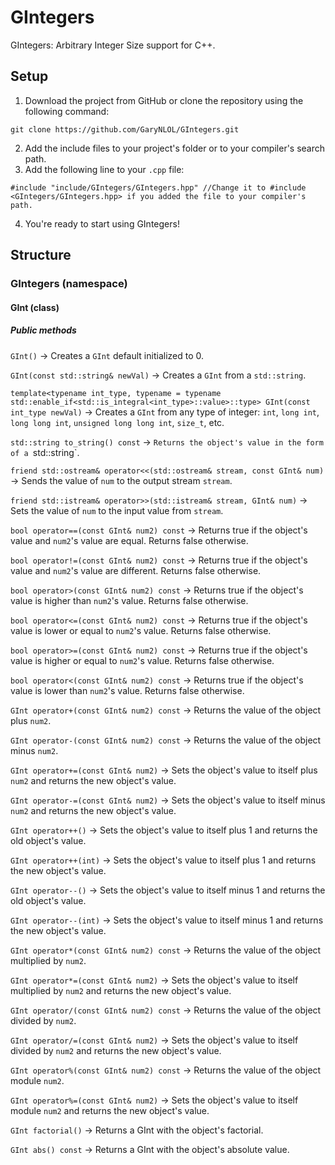 # GIntegers
GIntegers: Arbitrary Integer Size support for C++.
## Setup
1. Download the project from GitHub or clone the repository using the following command:
```
git clone https://github.com/GaryNLOL/GIntegers.git
```
2. Add the include files to your project's folder or to your compiler's search path.
3. Add the following line to your `.cpp` file:
```
#include "include/GIntegers/GIntegers.hpp" //Change it to #include <GIntegers/GIntegers.hpp> if you added the file to your compiler's path.
```
4. You're ready to start using GIntegers!

## Structure
### GIntegers (namespace)
#### GInt (class)
##### Public methods
`GInt()` -> Creates a `GInt` default initialized to 0.

`GInt(const std::string& newVal)` -> Creates a `GInt` from a `std::string`.

`template<typename int_type, typename = typename std::enable_if<std::is_integral<int_type>::value>::type> GInt(const int_type newVal)` -> Creates a `GInt` from any type of integer: `int`, `long int`, `long long int`, `unsigned long long int`, `size_t`, etc.

`std::string to_string() const` -> `Returns the object's value in the form of a `std::string`.

`friend std::ostream& operator<<(std::ostream& stream, const GInt& num)` -> Sends the value of `num` to the output stream `stream`.

`friend std::istream& operator>>(std::istream& stream, GInt& num)` -> Sets the value of `num` to the input value from `stream`.

`bool operator==(const GInt& num2) const` -> Returns true if the object's value and `num2`'s value are equal. Returns false otherwise.

`bool operator!=(const GInt& num2) const` -> Returns true if the object's value and `num2`'s value are different. Returns false otherwise.

`bool operator>(const GInt& num2) const` -> Returns true if the object's value is higher than `num2`'s value. Returns false otherwise.

`bool operator<=(const GInt& num2) const` -> Returns true if the object's value is lower or equal to `num2`'s value. Returns false otherwise.

`bool operator>=(const GInt& num2) const` -> Returns true if the object's value is higher or equal to `num2`'s value. Returns false otherwise.

`bool operator<(const GInt& num2) const` -> Returns true if the object's value is lower than `num2`'s value. Returns false otherwise.

`GInt operator+(const GInt& num2) const` -> Returns the value of the object plus `num2`.

`GInt operator-(const GInt& num2) const` -> Returns the value of the object minus `num2`.

`GInt operator+=(const GInt& num2)` -> Sets the object's value to itself plus `num2` and returns the new object's value.

`GInt operator-=(const GInt& num2)` -> Sets the object's value to itself minus `num2` and returns the new object's value.

`GInt operator++()` -> Sets the object's value to itself plus 1 and returns the old object's value.

`GInt operator++(int)` -> Sets the object's value to itself plus 1 and returns the new object's value.

`GInt operator--()` -> Sets the object's value to itself minus 1 and returns the old object's value.

`GInt operator--(int)` -> Sets the object's value to itself minus 1 and returns the new object's value.

`GInt operator*(const GInt& num2) const` -> Returns the value of the object multiplied by `num2`.

`GInt operator*=(const GInt& num2)` -> Sets the object's value to itself multiplied by `num2` and returns the new object's value.

`GInt operator/(const GInt& num2) const` -> Returns the value of the object divided by `num2`.

`GInt operator/=(const GInt& num2)` -> Sets the object's value to itself divided by `num2` and returns the new object's value.

`GInt operator%(const GInt& num2) const` -> Returns the value of the object module `num2`.

`GInt operator%=(const GInt& num2)` -> Sets the object's value to itself module `num2` and returns the new object's value.

`GInt factorial()` -> Returns a GInt with the object's factorial.

`GInt abs() const` -> Returns a GInt with the object's absolute value.

